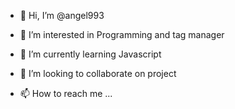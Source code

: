 - 👋 Hi, I’m @angel993
- 👀 I’m interested in Programming and tag manager

- 🌱 I’m currently learning Javascript
- 💞️ I’m looking to collaborate on project
- 📫 How to reach me ...

<!---
angel993/angel993 is a ✨ special ✨ repository because its `README.md` (this file) appears on your GitHub profile.
You can click the Preview link to take a look at your changes.
--->
